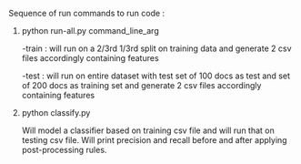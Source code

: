 Sequence of run commands to run code :






1. python run-all.py command_line_arg

    -train : will run on a 2/3rd 1/3rd split on training data and generate 2 csv files accordingly containing features

    -test : will run on entire dataset with test set of 100 docs as test and set of 200 docs as training set and generate 2 csv files accordingly containing features








2. python classify.py

    Will model a classifier based on training csv file and will run that on testing csv file. Will print precision and recall before and after applying post-processing rules.
